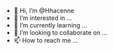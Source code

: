 - 👋 Hi, I’m @Hhacenne
- 👀 I’m interested in ...
- 🌱 I’m currently learning ...
- 💞️ I’m looking to collaborate on ...
- 📫 How to reach me ...

<!---
Hhacenne/Hhacenne is a ✨ special ✨ repository because its `README.md` (this file) appears on your GitHub profile.
You can click the Preview link to take a look at your changes.
--->
